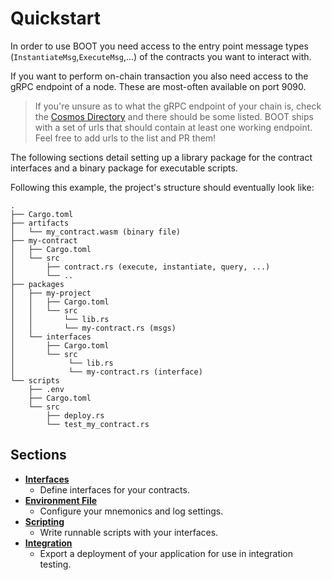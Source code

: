 # Quickstart

In order to use BOOT you need access to the entry point message types (`InstantiateMsg`,`ExecuteMsg`,...) of the contracts you want to interact with.

If you want to perform on-chain transaction you also need access to the gRPC endpoint of a node. These are most-often available on port 9090.

> If you're unsure as to what the gRPC endpoint of your chain is, check the [Cosmos Directory](https://cosmos.directory) and there should be some listed. BOOT ships with a set of urls that should contain at least one working endpoint. Feel free to add urls to the list and PR them!

The following sections detail setting up a library package for the contract interfaces and a binary package for executable scripts.

Following this example, the project's structure should eventually look like:

```path
.
├── Cargo.toml
├── artifacts
│   └── my_contract.wasm (binary file)
├── my-contract
│   ├── Cargo.toml
│   └── src
│       ├── contract.rs (execute, instantiate, query, ...)
│       └── ..
├── packages
│   ├── my-project
│   │   ├── Cargo.toml
│   │   └── src
│   │       └── lib.rs
│   │       └── my-contract.rs (msgs)
│   └── interfaces
│       ├── Cargo.toml
│       └── src
│            └── lib.rs
│            └── my-contract.rs (interface)
└── scripts
    ├── .env
    ├── Cargo.toml
    └── src
        ├── deploy.rs
        └── test_my_contract.rs
```

## Sections

- **[Interfaces](./interfaces.md)**
  - Define interfaces for your contracts.
- **[Environment File](./env-variable.md)**
  - Configure your mnemonics and log settings.
- **[Scripting](./scripting.md)**
  - Write runnable scripts with your interfaces.
- **[Integration](./integration.md)**
  - Export a deployment of your application for use in integration testing.  
